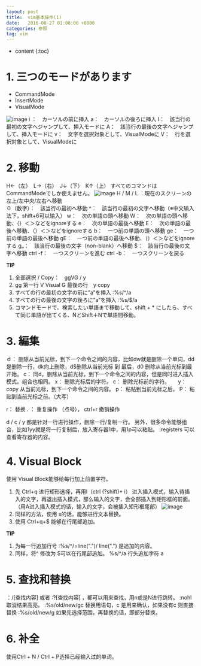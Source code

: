 ```yaml
---
layout: post
title:  vim基本操作(1)
date:   2016-08-27 01:08:00 +0800
categories: 参照
tag: vim
---
```

* content
{:toc}

# 1. 三つのモードがあります
- CommandMode
- InsertMode
- VisualMode

![image](https://qiita-image-store.s3.amazonaws.com/0/177240/4d8d40a8-ad17-da61-fb4c-0666ac81007b.png)
i ：　カーソルの前に挿入
a：　カーソルの後ろに挿入
I：　該当行の最初の文字へジャンプして、挿入モードに
A：　該当行の最後の文字へジャンプして、挿入モードに
v：　文字を選択対象として、VisualModeに
V：　行を選択対象として、VisualModeに

# 2.  移動
H←（左）　L→（右）　J↓（下）　K↑（上） すべてのコマンドはCommandModeでしか使えません。
![image](https://qiita-image-store.s3.amazonaws.com/0/177240/f2af5f69-46fe-8fe2-e370-24f14ef5dd95.png)
H / M / L ：現在のスクリーンの左上/左中央/左右へ移動		
０（数字）：　該当行の最初へ移動
^：　該当行の最初の文字へ移動（※中文输入法下，shift+6可以输入）
w：　次の単語の頭へ移動
W：　次の単語の頭へ移動、（）＜＞などをignoreする
e：　次の単語の最後へ移動
E：　次の単語の最後へ移動、（）＜＞などをignoreする
b：　一つ前の単語の頭へ移動
ge：　一つ前の単語の最後へ移動
gE：　一つ前の単語の最後へ移動、（）＜＞などをignoreする
g_：　該当行の最後の文字（non-blank）へ移動
$：　該当行の最後の文字へ移動
ctrl -f：　一つスクリーンを進む
ctrl -b：　一つスクリーンを戻る

**TIP**
1. 全部選択 / Copy：　ggVG / y
2. gg 第一行 V Visual G 最後の行　y copy
3. すべての行の最初の文字の前に”a”を挿入 :%s/^/a
4. すべての行の最後の文字の後ろに”a”を挿入 :%s/$/a
5. コマンドモードで、検索したい単語まで移動して、shift + 	* にしたら、すべて同じ単語が出てくる、NとShift＋Nで単語間移動。

# 3. 編集
ｄ： 	删除从当前光标，到下一个命令之间的内容，比如dw就是删除一个单词，dd是删除一行，dk向上删除，d$删除从当前光标 到 最后，d0 删除从当前光标到最开始。
c：	 同d，删除从当前光标，到下一个命令之间的内容，但是同时进入插入模式。组合也相同。
x： 	删除光标后的字符。
c： 	删除光标前的字符。
　
y： copy 从当前光标，到下一个命令之间的内容。
p： 粘贴到当前光标之后。
P： 粘贴到当前光标之前。（大写）

r： 替换
. ： 重复操作 （点号）， 	ctrl+r 撤销操作

d / c / y 都是针对一行进行操作，删除一行/复制一行。
另外，很多命令能够组合，比如1yy就是将一行复制后，放入寄存器1中，用1p可以粘贴。
:registers 可以查看寄存器的内容。

# 4. Visual Block
使用 Visual Block能够给每行加上前置字符。
1. 先 Ctrl+q 进行矩形选择，再用I（ctrl (?shift)+ i） 进入插入模式，输入待插入的文字，再退出插入模式，那么输入的文字，会全部插入到矩形框的前面。（用A进入插入模式的话，输入的文字，会被插入矩形框尾部）
 ![image](https://qiita-image-store.s3.amazonaws.com/0/177240/87732d97-2a6d-bc14-daa4-062521a56343.png)
2. 同样的方法，使用 s的话，能够进行文本替换。
3. 使用 Ctrl+q+$ 能够在行尾部追加。

**TIP**
1. 为每一行追加行号 :%s/^/\=line(".")/  	line(".") 是追加的内容。
2. 同样，将^ 修改为 $可以在行尾部追加。 %s/^/a 行头追加字符 a

# 5. 查找和替换
：/[查找内容] 或者 :?[查找内容] 	，都可以用来查找，用n或是N进行跳转。
:nohl 	取消结果高亮。
:%s/old/new/gc   	替换用语句，c 是用来确认，如果没有c 则直接替换
:%s/old/new/g   	如果先选择范围，再替换的话，即部分替换。

# 6. 补全
使用Ctrl + N / Ctrl + P选择已经输入过的单词。
